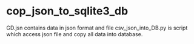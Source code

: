 # cop_json_to_sqlite3_db

GD.jsn contains data in json format and file csv_json_into_DB.py is script which access json file
and copy all data into database.

